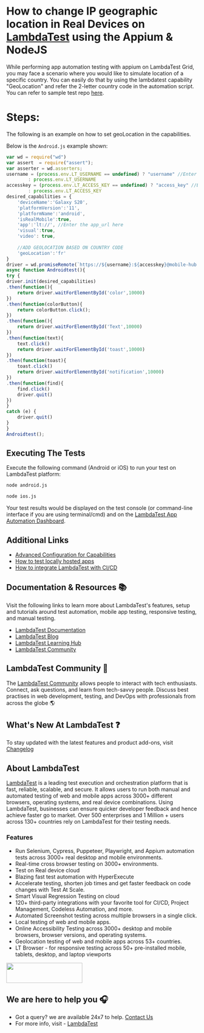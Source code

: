 # How to change IP geographic location in Real Devices on [LambdaTest](https://www.lambdatest.com/?utm_source=github&utm_medium=repo&utm_campaign=LT-appium-nodejs-geolocation) using the Appium & NodeJS

While performing app automation testing with appium on LambdaTest Grid, you may face a scenario where you would like to simulate location of a specific country. You can easily do that by using the lambdatest capability "GeoLocation" and refer the 2-letter country code in the automation script. You can refer to sample test repo [here](https://github.com/LambdaTest/LT-appium-nodejs).

# Steps:

The following is an example on how to set geoLocation in the capabilities.

Below is the ```Android.js``` example shown:

```js
var wd = require("wd")
var assert  = require("assert");
var asserter = wd.asserters;
username = (process.env.LT_USERNAME == undefined) ? "username" //Enter the username here
        : process.env.LT_USERNAME
accesskey = (process.env.LT_ACCESS_KEY == undefined) ? "access_key" //Enter the access_key here
        : process.env.LT_ACCESS_KEY
desired_capabilities = {
    'deviceName':'Galaxy S20',
    'platformVersion':'11',
    'platformName':'android',
    'isRealMobile':true,
    'app':'lt://', //Enter the app_url here
    'visual':true,
    'video': true,
    
    //ADD GEOLOCATION BASED ON COUNTRY CODE
    'geoLocation':'fr' 
}
driver = wd.promiseRemote(`https://${username}:${accesskey}@mobile-hub.lambdatest.com/wd/hub`)
async function Androidtest(){
try {
driver.init(desired_capabilities)
.then(function(){
    return driver.waitForElementById('color',10000)
})
.then(function(colorButton){
    return colorButton.click();
})
.then(function(){
    return driver.waitForElementById('Text',10000)
})
.then(function(text){
    text.click()
    return driver.waitForElementById('toast',10000)
})
.then(function(toast){
    toast.click()
    return driver.waitForElementById('notification',10000)
})
.then(function(find){
    find.click()
    driver.quit()
})
}
catch (e) {
    driver.quit()
}
}
Androidtest(); 
```

## Executing The Tests


Execute the following command (Android or iOS) to run your test on LambdaTest platform:

```bash
node android.js
```

```bash
node ios.js
```

Your test results would be displayed on the test console (or command-line interface if you are using terminal/cmd) and on the [LambdaTest App Automation Dashboard](https://appautomation.lambdatest.com/build).

## Additional Links

- [Advanced Configuration for Capabilities](https://www.lambdatest.com/support/docs/desired-capabilities-in-appium/)
- [How to test locally hosted apps](https://www.lambdatest.com/support/docs/testing-locally-hosted-pages/)
- [How to integrate LambdaTest with CI/CD](https://www.lambdatest.com/support/docs/integrations-with-ci-cd-tools/)

## Documentation & Resources :books:
      
Visit the following links to learn more about LambdaTest's features, setup and tutorials around test automation, mobile app testing, responsive testing, and manual testing.

* [LambdaTest Documentation](https://www.lambdatest.com/support/docs/?utm_source=github&utm_medium=repo&utm_campaign=LT-appium-python)
* [LambdaTest Blog](https://www.lambdatest.com/blog/?utm_source=github&utm_medium=repo&utm_campaign=LT-appium-python)
* [LambdaTest Learning Hub](https://www.lambdatest.com/learning-hub/?utm_source=github&utm_medium=repo&utm_campaign=LT-appium-python)
* [LambdaTest Community](http://community.lambdatest.com/)    

## LambdaTest Community :busts_in_silhouette:

The [LambdaTest Community](https://community.lambdatest.com/) allows people to interact with tech enthusiasts. Connect, ask questions, and learn from tech-savvy people. Discuss best practises in web development, testing, and DevOps with professionals from across the globe 🌎

## What's New At LambdaTest ❓

To stay updated with the latest features and product add-ons, visit [Changelog](https://changelog.lambdatest.com/) 
      
## About LambdaTest

[LambdaTest](https://www.lambdatest.com) is a leading test execution and orchestration platform that is fast, reliable, scalable, and secure. It allows users to run both manual and automated testing of web and mobile apps across 3000+ different browsers, operating systems, and real device combinations. Using LambdaTest, businesses can ensure quicker developer feedback and hence achieve faster go to market. Over 500 enterprises and 1 Million + users across 130+ countries rely on LambdaTest for their testing needs.    

### Features

* Run Selenium, Cypress, Puppeteer, Playwright, and Appium automation tests across 3000+ real desktop and mobile environments.
* Real-time cross browser testing on 3000+ environments.
* Test on Real device cloud
* Blazing fast test automation with HyperExecute
* Accelerate testing, shorten job times and get faster feedback on code changes with Test At Scale.
* Smart Visual Regression Testing on cloud
* 120+ third-party integrations with your favorite tool for CI/CD, Project Management, Codeless Automation, and more.
* Automated Screenshot testing across multiple browsers in a single click.
* Local testing of web and mobile apps.
* Online Accessibility Testing across 3000+ desktop and mobile browsers, browser versions, and operating systems.
* Geolocation testing of web and mobile apps across 53+ countries.
* LT Browser - for responsive testing across 50+ pre-installed mobile, tablets, desktop, and laptop viewports
    
[<img height="53" width="200" src="https://user-images.githubusercontent.com/70570645/171866795-52c11b49-0728-4229-b073-4b704209ddde.png">](https://accounts.lambdatest.com/register)
      
## We are here to help you :headphones:

* Got a query? we are available 24x7 to help. [Contact Us](support@lambdatest.com)
* For more info, visit - [LambdaTest](https://www.lambdatest.com/?utm_source=github&utm_medium=repo&utm_campaign=LT-appium-nodejs-geolocation)
